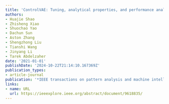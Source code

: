 ```yaml
---
title: 'ControlVAE: Tuning, analytical properties, and performance analysis'
authors:
- Huajie Shao
- Zhisheng Xiao
- Shuochao Yao
- Dachun Sun
- Aston Zhang
- Shengzhong Liu
- Tianshi Wang
- Jinyang Li
- Tarek Abdelzaher
date: '2021-01-01'
publishDate: '2024-10-22T21:14:10.167369Z'
publication_types:
- article-journal
publication: '*IEEE transactions on pattern analysis and machine intelligence*'
links:
- name: URL
  url: https://ieeexplore.ieee.org/abstract/document/9618835/
---
```

